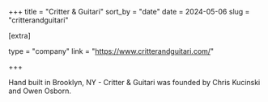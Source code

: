 +++
title = "Critter & Guitari"
sort_by = "date"
date = 2024-05-06
slug = "critterandguitari"

[extra]

type = "company"
link = "https://www.critterandguitari.com/"

+++

Hand built in Brooklyn, NY - Critter & Guitari was founded by Chris Kucinski and Owen Osborn.
